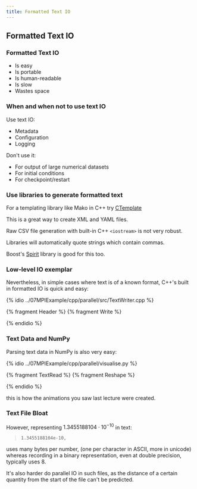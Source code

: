 ```yaml
---
title: Formatted Text IO
---
```


## Formatted Text IO

### Formatted Text IO

* Is easy
* Is portable
* Is human-readable
* Is slow
* Wastes space

### When and when not to use text IO

Use text IO:

* Metadata
* Configuration
* Logging

Don't use it:

* For output of large numerical datasets
* For initial conditions
* For checkpoint/restart

### Use libraries to generate formatted text

For a templating library like Mako in C++ try [CTemplate](https://code.google.com/p/ctemplate/)

This is a great way to create XML and YAML files.

Raw CSV file generation with built-in C++ `<iostream>` is not very robust.

Libraries will automatically quote strings which contain commas.

Boost's [Spirit](http://boost-spirit.com/home/) library is good for this too.

### Low-level IO exemplar

Nevertheless, in simple cases where text is of a known format, C++'s built in formatted IO
is quick and easy:

{% idio ../07MPIExample/cpp/parallel/src/TextWriter.cpp %}

{% fragment Header %}
{% fragment Write %}

{% endidio %}

### Text Data and NumPy

Parsing text data in NumPy is also very easy:

{% idio ../07MPIExample/cpp/parallel/visualise.py %}

{% fragment TextRead %}
{% fragment Reshape %}

{% endidio %}

this is how the animations you saw last lecture were created.

### Text File Bloat

However, representing $1.3455188104 \cdot 10^{-10}$ in text:

> `1.3455188104e-10, `

uses many bytes per number, (one per character in ASCII, more in unicode)
whereas recording in a binary representation, even at double precision, typically uses 8.

It's also harder do parallel IO in such files, as the distance of a certain quantity from the
start of the file can't be predicted.
